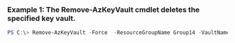 ### Example 1: The Remove-AzKeyVault cmdlet deletes the specified key vault.
```powershell
PS C:\> Remove-AzKeyVault -Force  -ResourceGroupName Group14 -VaultName Contoso03Vault
```

